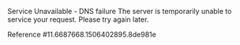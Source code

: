 Service Unavailable - DNS failure The server is temporarily unable to service your request. Please try again later.

Reference #11.6687668.1506402895.8de981e